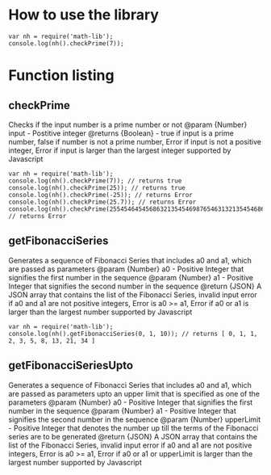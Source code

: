 # How to use the library
```
var nh = require('math-lib');
console.log(nh().checkPrime(7));
```
# Function listing
## checkPrime
Checks if the input number is a prime number or not
@param {Number} input - Postitive integer
@returns {Boolean} - true if input is a prime number, false if number is not a prime number, Error if input is not a positive integer, Error if input is larger than the largest integer supported by Javascript

```
var nh = require('math-lib');
console.log(nh().checkPrime(7)); // returns true
console.log(nh().checkPrime(25)); // returns true
console.log(nh().checkPrime(-25)); // returns Error
console.log(nh().checkPrime(25.7)); // returns Error
console.log(nh().checkPrime(25545464545686321354546987654631321354546866545454632312554313)); // returns Error
```

## getFibonacciSeries

Generates a sequence of Fibonacci Series that includes a0 and a1, which are passed as parameters
@param {Number} a0 - Positive Integer that signifies the first number in the sequence
@param {Number} a1 - Positive Integer that signifies the second number in the sequence
@return {JSON} A JSON array that contains the list of the Fibonacci Series, invalid input error if a0 and a1 are not positive integers, Error is a0 >= a1, Error if a0 or a1 is larger than the largest number supported by Javascript

```
var nh = require('math-lib');
console.log(nh().getFibonacciSeries(0, 1, 10)); // returns [ 0, 1, 1, 2, 3, 5, 8, 13, 21, 34 ]
```
## getFibonacciSeriesUpto

Generates a sequence of Fibonacci Series that includes a0 and a1, which are passed as parameters upto an upper limit that is specified as one of the parameters
@param {Number} a0 - Positive Integer that signifies the first number in the sequence
@param {Number} a1 - Positive Integer that signifies the second number in the sequence
@param {Number} upperLimit - Positive Integer that denotes the number up till the terms of the Fibonacci series are to be generated
@return {JSON} A JSON array that contains the list of the Fibonacci Series, invalid input error if a0 and a1 are not positive integers, Error is a0 >= a1, Error if a0 or a1 or upperLimit is larger than the largest number supported by Javascript
